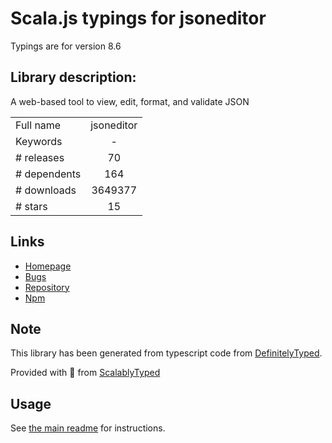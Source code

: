 
# Scala.js typings for jsoneditor

Typings are for version 8.6

## Library description:
A web-based tool to view, edit, format, and validate JSON

|                    |                 |
| ------------------ | :-------------: |
| Full name          | jsoneditor |
| Keywords           | - |
| # releases         | 70 |
| # dependents       | 164 |
| # downloads        | 3649377 |
| # stars            | 15 |

## Links
- [Homepage](https://github.com/josdejong/jsoneditor)
- [Bugs](https://github.com/josdejong/jsoneditor/issues)
- [Repository](https://github.com/josdejong/jsoneditor)
- [Npm](https://www.npmjs.com/package/jsoneditor)
    


## Note
This library has been generated from typescript code from [DefinitelyTyped](https://definitelytyped.org).

Provided with :purple_heart: from [ScalablyTyped](https://github.com/oyvindberg/ScalablyTyped)

## Usage
See [the main readme](../../readme.md) for instructions.


